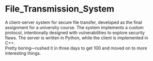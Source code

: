 # File_Transmission_System
A client-server system for secure file transfer, developed as the final assignment for a university course. The system implements a custom protocol, intentionally designed with vulnerabilities to explore security flaws. The server is written in Python, while the client is implemented in C++.  
Pretty boring—rushed it in three days to get 100 and moved on to more interesting things. 


